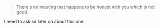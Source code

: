 > There's no meeting that happens to be honest with you which is not good.


I need to ask sir later on about this one. 